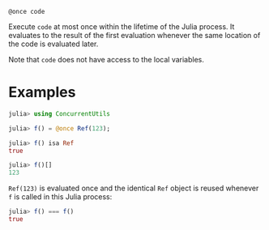     @once code

Execute `code` at most once within the lifetime of the Julia process.  It evaluates to the
result of the first evaluation whenever the same location of the code is evaluated later.

Note that `code` does not have access to the local variables.

# Examples

```julia
julia> using ConcurrentUtils

julia> f() = @once Ref(123);

julia> f() isa Ref
true

julia> f()[]
123
```

`Ref(123)` is evaluated once and the identical `Ref` object is reused whenever `f` is called
in this Julia process:

```julia
julia> f() === f()
true
```
